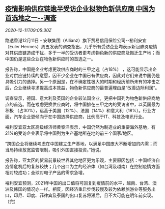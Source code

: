 <!--1607678596000-->
[疫情影响供应链逾半受访企业拟物色新供应商 中国为首选地之一--调查](https://cn.reuters.com/article/survey-global-logistics-china-1211-idCNKBS28L0XJ)
------

<div><i>2020-12-11T09:05:30Z</i></div><p>路透香港12月11日 - 安联集团（Allianz）旗下贸易信用保险公司--裕利安宜（Euler Hermes）周五发表的调查指出，几乎所有受访企业均表示新冠肺炎疫情对其供应链造成干扰，多于一半的受访者更考虑物色新的供应商及搬迁生产地；而中国仍是这些企业在物色新供应时的首选之一。</p><p>报告称，中国是企业考虑更改供应商时的三甲之选（占18%） ，这可能显示出企业对供应链持续的意愿，因不少企业在中国已有供应商，因此对它们来说中国仍是具吸引力的选择。另一个原因是，在不确定性极大的时期和经历前所未有的冲击之后，企业继续寻求提高成本效益，物色新供应商的最普遍理由是“改善边际利润”。</p><p>调查显示，德国、意大利及英国的企业较法国企业，更把中国列为物色新供应商地点的首选。而在考虑更换供应商时，将中国排在三甲之内的受访者中，以英国最为积极 （占30%），远高于美国（12%）、法国（14%）和意大利（18%）。行业方面，汽车企业更倾向于在中国选择供应商，比例高于IT、科技及电讯行业。</p><p>裕利安宜亚太区高级经济师黄黎洋表示，中国仍然为制造业的重要海外基地，有21%的受访企业表示将中国列为生产基地所在地的前三个国家/地区。</p><p>“跨国企业将继续考虑在中国建立生产基地，以满足中国庞大不断增加的内需；而当局持续放宽监管限制，吸引外国直接投资。”她说。</p><p>报告称，亚太区的贸易前景较世界其他地区更为乐观，主要原因包括：中国经济自疫情危机后的复苏较快；几个出口为主的经济体（如台湾及越南）在控制疫情方面相对较成功；全球对电子产品的需求急增。</p><p>裕利安宜预测，2021年中国的出口值将可回复到疫情前的水平，越南、台湾、澳洲及韩国的情况亦一样。相反，因经济重启步伐较慢及较为依赖旅游业等服务出口，印尼、印度、菲律宾及泰国的出口复苏将滞后，且不大可能在明年前实现。（完）</p>
